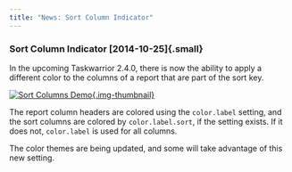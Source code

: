 ```yaml
---
title: "News: Sort Column Indicator"
---
```


### Sort Column Indicator [2014-10-25]{.small}

In the upcoming Taskwarrior 2.4.0, there is now the ability to apply a different
color to the columns of a report that are part of the sort key.

[![Sort Columns
Demo](/news/images/sort.png){.img-thumbnail}](/news/images/sort.png)

The report column headers are colored using the `color.label` setting, and the
sort columns are colored by `color.label.sort`, if the setting exists. If it
does not, `color.label` is used for all columns.

The color themes are being updated, and some will take advantage of this new
setting.
